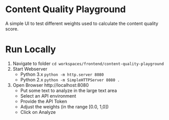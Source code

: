 # Content Quality Playground
A simple UI to test different weights used to calculate the content quality score.

# Run Locally
1. Navigate to folder `cd workspaces/frontend/content-quality-playground`
1. Start Webserver
    * Python 3.x `python -m http.server 8080`
    * Python 2.x `python -m SimpleHTTPServer 8080 .`
1. Open Browser http://localhost:8080
    * Put some text to analyze in the large text area
    * Select an API environment
    * Provide the API Token
    * Adjust the weights (in the range [0.0, 1,0])
    * Click on Analyze 